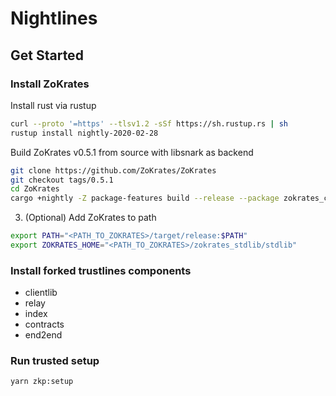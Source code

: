 Nightlines
==========

Get Started
-----------

### Install ZoKrates
Install rust via rustup
```bash
curl --proto '=https' --tlsv1.2 -sSf https://sh.rustup.rs | sh
rustup install nightly-2020-02-28
```
Build ZoKrates v0.5.1 from source with libsnark as backend
```bash
git clone https://github.com/ZoKrates/ZoKrates
git checkout tags/0.5.1
cd ZoKrates
cargo +nightly -Z package-features build --release --package zokrates_cli --features="libsnark"
``` 
3. (Optional) Add ZoKrates to path 
```bash
export PATH="<PATH_TO_ZOKRATES>/target/release:$PATH"
export ZOKRATES_HOME="<PATH_TO_ZOKRATES>/zokrates_stdlib/stdlib"
```

### Install forked trustlines components
- clientlib
- relay
- index
- contracts
- end2end

### Run trusted setup
```bash
yarn zkp:setup
```


